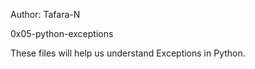 Author: Tafara-N

0x05-python-exceptions

These files will help us understand Exceptions in Python.
